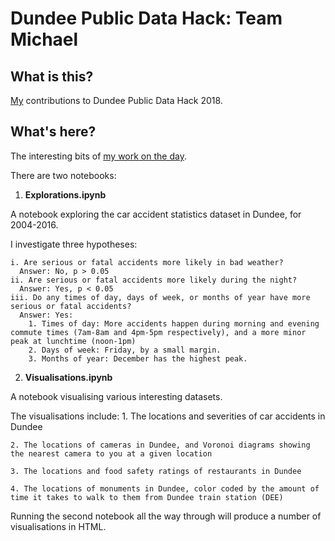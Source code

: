 # Dundee Public Data Hack: Team Michael

## What is this?
[My](https://github.com/andmikey) contributions to Dundee Public Data Hack 2018. 

## What's here?
The interesting bits of [my work on the day](https://github.com/andmikey/data-jam-2018). 

There are two notebooks:

1. **Explorations.ipynb**

  A notebook exploring the car accident statistics dataset in Dundee, for 2004-2016. 
  
  I investigate three hypotheses:
  
    i. Are serious or fatal accidents more likely in bad weather?
      Answer: No, p > 0.05
    ii. Are serious or fatal accidents more likely during the night?
      Answer: Yes, p < 0.05
    iii. Do any times of day, days of week, or months of year have more serious or fatal accidents?
      Answer: Yes:
        1. Times of day: More accidents happen during morning and evening commute times (7am-8am and 4pm-5pm respectively), and a more minor peak at lunchtime (noon-1pm)
        2. Days of week: Friday, by a small margin.
        3. Months of year: December has the highest peak. 
        
2. **Visualisations.ipynb**

  A notebook visualising various interesting datasets.
  
  The visualisations include:
    1. The locations and severities of car accidents in Dundee
    
    2. The locations of cameras in Dundee, and Voronoi diagrams showing the nearest camera to you at a given location
    
    3. The locations and food safety ratings of restaurants in Dundee
    
    4. The locations of monuments in Dundee, color coded by the amount of time it takes to walk to them from Dundee train station (DEE) 
    
    
Running the second notebook all the way through will produce a number of visualisations in HTML. 
